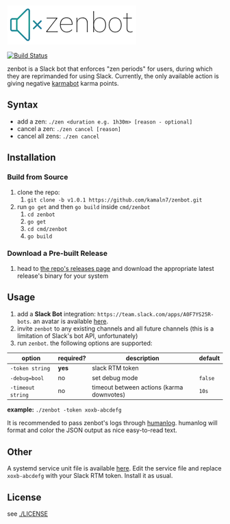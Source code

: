 ![zenbot logo](/logo.png)  

[![Build Status](https://semaphoreci.com/api/v1/kamaln7/zenbot/branches/master/badge.svg)](https://semaphoreci.com/kamaln7/zenbot)

zenbot is a Slack bot that enforces "zen periods" for users, during which they are reprimanded for using Slack. Currently, the only available action is giving negative [karmabot](https://github.com/kamaln7/karmabot) karma points.

## Syntax

- add a zen: `./zen <duration e.g. 1h30m> [reason - optional]`
- cancel a zen: `./zen cancel [reason]`
- cancel all zens: `./zen cancel`

## Installation

### Build from Source

1. clone the repo:
    1. `git clone -b v1.0.1 https://github.com/kamaln7/zenbot.git`
2. run `go get` and then `go build` inside `cmd/zenbot`
    1. `cd zenbot`
    2. `go get`
    3. `cd cmd/zenbot`
    4. `go build`

### Download a Pre-built Release

1. head to [the repo's releases page](https://github.com/kamaln7/zenbot/releases) and download the appropriate latest release's binary for your system

## Usage

1. add a **Slack Bot** integration: `https://team.slack.com/apps/A0F7YS25R-bots`. an avatar is available [here](/avatar.png).
2. invite `zenbot` to any existing channels and all future channels (this is a limitation of Slack's bot API, unfortunately)
3. run `zenbot`. the following options are supported:

| option            | required? | description                              | default |
| ----------------- | --------- | ---------------------------------------- | ------- |
| `-token string`   | **yes**   | slack RTM token                          |         |
| `-debug=bool`     | no        | set debug mode                           | `false` |
| `-timeout string` | no        | timeout between actions (karma downvotes) | `10s`   |

**example:** `./zenbot -token xoxb-abcdefg`

It is recommended to pass zenbot's logs through [humanlog](https://github.com/aybabtme/humanlog). humanlog will format and color the JSON output as nice easy-to-read text.

## Other

A systemd service unit file is available [here](/zenbot.service). Edit the service file and replace `xoxb-abcdefg` with your Slack RTM token. Install it as usual.

## License

see [./LICENSE](/LICENSE)
